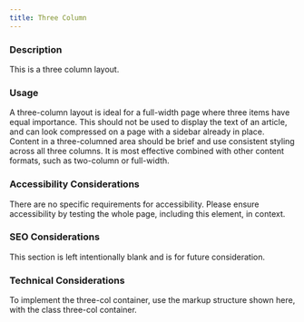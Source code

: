 ```yaml
---
title: Three Column 
---
```


### Description
This is a three column layout.

### Usage
A three-column layout is ideal for a full-width page where three items have equal importance. This should not be used to display the text of an article, and can look compressed on a page with a sidebar already in place. Content in a three-columned area should be brief and use consistent styling across all three columns. It is most effective combined with other content formats, such as two-column or full-width.

### Accessibility Considerations
There are no specific requirements for accessibility. Please ensure accessibility by testing the whole page, including this element, in context.

### SEO Considerations
This section is left intentionally blank and is for future consideration.

### Technical Considerations
To implement the three-col container, use the markup structure shown here, with the class three-col container.

